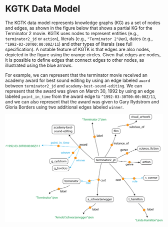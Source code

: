 # KGTK Data Model

The KGTK data model represents knowledge graphs (KG) as a set of nodes and edges, as shown in the figure below that shows a partial KG for the Terminator 2 movie. KGTK uses nodes to represent entities (e.g., `terminator2_jd` or `action`), literals (e.g., `"Terminator 2"@en`), dates (e.g., `^1992-03-30T00:00:00Z/11`) and other types of literals (see full specification). A notable feature of KGTK is that edges are also nodes, depicted in the figure using the orange circles. Given that edges are nodes, it is possible to define edges that connect edges to other nodes, as illustrated using the blue arrows.

For example, we can represent that the terminator movie received an academy award for best sound editing by using an edge labeled `award` between `terminator2_jd` and `academy-best-sound-editing`. We can represent that the award was given on March 30, 1992 by using an edge labeled `point_in_time` from the award edge to `^1992-03-30T00:00:00Z/11`, and we can also represent that the award was given to Gary Rydstrom and Gloria Borders using two additional edges labeled `winner`.

![Diagram><](images/kgtk-data-model.png)
